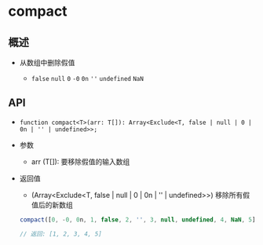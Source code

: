 # compact

## 概述

+ 从数组中删除假值

  + `false` `null` `0` `-0` `0n` `''` `undefined` `NaN`

## API

+ `function compact<T>(arr: T[]): Array<Exclude<T, false | null | 0 | 0n | '' | undefined>>;`

+ 参数

  + arr (T[]): 要移除假值的输入数组

+ 返回值

  + (Array<Exclude<T, false | null | 0 | 0n | '' | undefined>>) 移除所有假值后的新数组

  ```js
  compact([0, -0, 0n, 1, false, 2, '', 3, null, undefined, 4, NaN, 5]);

  // 返回: [1, 2, 3, 4, 5]
  ```
